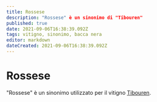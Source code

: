 ```yaml
---
title: Rossese
description: "Rossese" è un sinonimo di "Tibouren"
published: true
date: 2021-09-06T16:38:39.092Z
tags: vitigno, sinonimo, bacca nera
editor: markdown
dateCreated: 2021-09-06T16:38:39.092Z
---
```


# Rossese
"Rossese" è un sinonimo utilizzato per il vitigno [Tibouren](/vitigni/Francia/bacca-nera/tibouren).